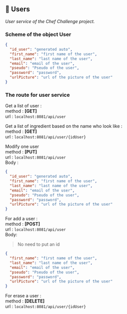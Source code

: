 ## 👥 Users

_User service of the Chef Challenge project._

### Scheme of the object User

```json
{
  "id_user": "generated auto",
  "first_name": "first name of the user",
  "last_name": "last name of the user",
  "email": "email of the user",
  "pseudo": "Pseudo of the user",
  "password": "password",
  "urlPicture": "url of the picture of the user"
}
```

### The route for user service

Get a list of user :  
method : **[GET]**  
url : `localhost:8081/api/user`  

Get a list of ingredient based on the name who look like :  
method : **[GET]**  
url : `localhost:8081/api/user/{idUser}`  

Modify one user   
method : **[PUT]**   
url : `localhost:8081/api/user`  
Body :  
```json
{
  "id_user": "generated auto",
  "first_name": "first name of the user",
  "last_name": "last name of the user",
  "email": "email of the user",
  "pseudo": "Pseudo of the user",
  "password": "password",
  "urlPicture": "url of the picture of the user"
}
```

For add a user :  
method : **[POST]**  
url : `localhost:8081/api/user`  
Body:  
> No need to put an id
```json
{
  "first_name": "first name of the user",
  "last_name": "last name of the user",
  "email": "email of the user",
  "pseudo": "Pseudo of the user",
  "password": "password",
  "urlPicture": "url of the picture of the user"
}
```

For erase a user :  
method : **[DELETE]**  
url : `localhost:8081/api/user/{idUser}`  